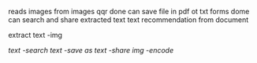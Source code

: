 reads images from images qqr done
can save file in pdf ot txt forms dome
can search and share extracted text
text recommendation from document

extract text -img <address>
text -search
text -save as <filename>
text -share
img -encode <filename>
